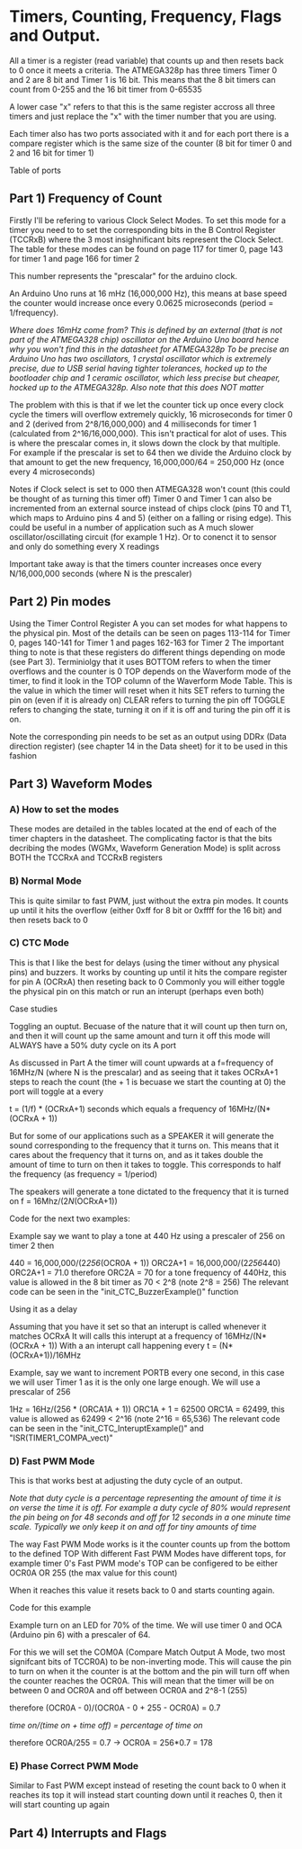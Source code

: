 # Timers, Counting, Frequency, Flags and Output.

All a timer is a register (read variable) that counts up and then resets back to 0 once it meets a criteria.
The ATMEGA328p has three timers Timer 0 and 2 are 8 bit and Timer 1 is 16 bit. This means that the 8 bit timers can count from 0-255 and the 16 bit timer from 0-65535

A lower case "x" refers to that this is the same register accross all three timers and just replace the "x" with the timer number that you are using.

Each timer also has two ports associated with it and for each port there is a compare register which is the same size of the counter (8 bit for timer 0 and 2 and 16 bit for timer 1)

Table of ports


## Part 1) Frequency of Count

Firstly I'll be refering to various Clock Select Modes.
To set this mode for a timer you need to to set the corresponding bits in the B Control Register (TCCRxB) where the 3 most insighnificant bits represent the Clock Select. The table for these modes can be found on page 117 for timer 0, page 143 for timer 1 and page 166 for timer 2

This number represents the "prescalar" for the arduino clock.

An Arduino Uno runs at 16 mHz (16,000,000 Hz), this means at base speed the counter would increase once every 0.0625 microseconds (period = 1/frequency). 

*Where does 16mHz come from?*
*This is defined by an external (that is not part of the ATMEGA328 chip) oscillator on the Arduino Uno board hence why you won't find this in the datasheet for ATMEGA328p*
*To be precise an Arduino Uno has two oscillators, 1 crystal oscillator which is extremely precise, due to USB serial having tighter tolerances, hocked up to the bootloader chip and 1 ceramic oscillator, which less precise but cheaper, hocked up to the ATMEGA328p. Also note that this does NOT matter*


The problem with this is that if we let the counter tick up once every clock cycle the timers will overflow extremely quickly, 16 microseconds for timer 0 and 2 (derived from 2^8/16,000,000) and 4 milliseconds for timer 1 (calculated from 2^16/16,000,000). This isn't practical for alot of uses. This is where the prescalar comes in, it slows down the clock by that multiple.
For example if the prescalar is set to 64 then we divide the Arduino clock by that amount to get the new frequency, 16,000,000/64 = 250,000 Hz (once every 4 microseconds)

Notes if Clock select is set to 000 then ATMEGA328 won't count (this could be thought of as turning this timer off)
Timer 0 and Timer 1 can also be incremented from an external source instead of chips clock (pins T0 and T1, which maps to Arduino pins 4 and 5) (either on a falling or rising edge). This could be useful in a number of application such as
A much slower oscillator/oscillating circuit (for example 1 Hz).
Or to conenct it to sensor and only do something every X readings


Important take away is that the timers counter increases once every N/16,000,000 seconds (where N is the prescaler)


## Part 2) Pin modes

Using the Timer Control Register A you can set modes for what happens to the physical pin. Most of the details can be seen on pages 113-114 for Timer 0, pages 140-141 for Timer 1 and pages 162-163 for Timer 2
The important thing to note is that these registers do different things depending on mode (see Part 3).
Terminiolgy that it uses
BOTTOM refers to when the timer overflows and the counter is 0 
TOP depends on the Waverform mode of the timer, to find it look in the TOP column of the Waverform Mode Table. This is the value in which the timer will reset when it hits
SET refers to turning the pin on (even if it is already on)
CLEAR refers to turning the pin off
TOGGLE refers to changing the state, turning it on if it is off and turing the pin off it is on.

Note the corresponding pin needs to be set as an output using DDRx (Data direction register) (see chapter 14 in the Data sheet) for it to be used in this fashion


## Part 3) Waveform Modes
### A) How to set the modes
These modes are detailed in the tables located at the end of each of the timer chapters in the datasheet.
The complicating factor is that the bits decribing the modes (WGMx, Waveform Generation Mode) is split across BOTH the TCCRxA and TCCRxB registers   


### B) Normal Mode
This is quite similar to fast PWM, just without the extra pin modes.
It counts up until it hits the overflow (either 0xff for 8 bit or 0xffff for the 16 bit) and then resets back to 0


### C) CTC Mode 
This is that I like the best for delays (using the timer without any physical pins) and buzzers. It works by counting up until it hits the compare register for pin A (OCRxA) then reseting back to 0
Commonly you will either toggle the physical pin on this match or run an interupt (perhaps even both)

Case studies  

Toggling an ouptut.
Becuase of the nature that it will count up then turn on, and then it will count up the same amount and turn it off this mode will ALWAYS have a 50% duty cycle on its A port

As discussed in Part A the timer will count upwards at a f=frequency of 16MHz/N (where N is the prescalar) and as seeing that it takes OCRxA+1 steps to reach the count (the + 1 is becuase we start the counting at 0) the port will toggle at a every

t = (1/f) * (OCRxA+1) seconds which equals a frequency of 16MHz/(N*(OCRxA + 1)) 

But for some of our applications such as a SPEAKER it will generate the sound corresponding to the frequency that it turns on. This means that it cares about the frequency that it turns on, and as it takes double the amount of time to turn on then it takes to toggle. This corresponds to half the frequency (as frequency = 1/period)

The speakers will generate a tone dictated to the frequency that it is turned on f = 16Mhz/(2*N*(OCRxA+1))

Code for the next two examples: 

Example say we want to play a tone at 440 Hz using a prescaler of 256 on timer 2 then

440 = 16,000,000/(2*256*(OCR0A + 1))
ORC2A+1 = 16,000,000/(2*256*440)
ORC2A+1 = 71.0
therefore ORC2A = 70 for a tone frequency of 440Hz, this value is allowed in the 8 bit timer as 70 < 2^8 (note 2^8 = 256)
The relevant code can be seen in the "init_CTC_BuzzerExample()" function

Using it as a delay

Assuming that you have it set so that an interupt is called whenever it matches OCRxA
It will calls this interupt at a frequency of 16MHz/(N*(OCRxA + 1))
With a an interupt call happening every t = (N*(OCRxA+1))/16MHz

Example, say we want to increment PORTB every one second, in this case we will user Timer 1 as it is the only one large enough. We will use a prescalar of 256

1Hz = 16Hz/(256 * (ORCA1A + 1))
ORC1A + 1 = 62500
ORC1A = 62499, this value is allowed as 62499 < 2^16  (note 2^16 = 65,536)
The relevant code can be seen in the "init_CTC_InteruptExample()" and "ISR(TIMER1_COMPA_vect)"


### D) Fast PWM Mode

This is that works best at adjusting the duty cycle of an output. 

*Note that duty cycle is a percentage representing the amount of time it is on verse the time it is off. For example a duty cycle of 80% would represent the pin being on for 48 seconds and off for 12 seconds in a one minute time scale. Typically we only keep it on and off for tiny amounts of time*

The way Fast PWM Mode works is it the counter counts up from the bottom to the defined TOP 
With different Fast PWM Modes have different tops, for example timer 0's Fast PWM mode's TOP can be configered to be either OCR0A OR 255 (the max value for this count)

When it reaches this value it resets back to 0 and starts counting again.

Code for this example

Example turn on an LED for 70% of the time. We will use timer 0 and OCA (Arduino pin 6) with a prescaler of 64.

For this we will set the COM0A (Compare Match Output A Mode, two most signifcant bits of TCCR0A) to be non-inverting mode. This will cause the pin to turn on when it the counter is at the bottom and the pin will turn off when the counter reaches the OCR0A.
This will mean that the timer will be on between 0 and OCR0A and off between OCR0A and 2^8-1 (255)

therefore (OCR0A - 0)/(OCR0A - 0 + 255 - OCR0A) = 0.7 

*time on/(time on + time off) = percentage of time on*

therefore OCR0A/255 = 0.7 -> OCR0A = 256*0.7 = 178

### E) Phase Correct PWM Mode

Similar to Fast PWM except instead of reseting the count back to 0 when it reaches its top it will instead start counting down until it reaches 0, then it will start counting up again



## Part 4) Interrupts and Flags


